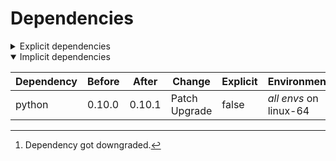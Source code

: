 # Dependencies

<details>
<summary>Explicit dependencies</summary>

|Dependency|Before|After|Change|Explicit|Environments|
|-|-|-|-|-|-|
|new-package||0.10.1|Added|true|default on linux-64|
|removed-package|0.10.1||Removed|true|default on linux-64|
|bpy|0.10.1|2.10.1|Major Upgrade|true|default on linux-64|
|polars[^2]|0.10.0|0.9.1|Minor Downgrade|true|default on osx-arm64|
|polars|0.10.0|0.10.1|Patch Upgrade|true|lint on linux-64|
|python|0.10.0|0.10.1|Patch Upgrade|true|default on osx-arm64|
|polars|herads_0|herads_1|Only build string|true|default on linux-64|

</details>

<details open>
<summary>Implicit dependencies</summary>

|Dependency|Before|After|Change|Explicit|Environments|
|-|-|-|-|-|-|
|python|0.10.0|0.10.1|Patch Upgrade|false|*all envs* on linux-64|

</details>

[^1]: **Bold** means explicit dependency.
[^2]: Dependency got downgraded.
